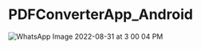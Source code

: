 # PDFConverterApp_Android
![WhatsApp Image 2022-08-31 at 3 00 04 PM](https://user-images.githubusercontent.com/76782748/187653120-209c88e6-3ecb-4c1c-bd21-638280311f31.jpeg)
